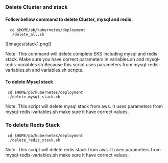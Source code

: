 ### Delete Cluster and stack

#### Follow bellow command to delete Cluster, mysql and redis.
      cd $HOME/pb/kubernetes/deployment
      ./delete_all.sh

   [[images/stack1.png]]

Note: This command will delete complete EKS including mysql and redis stack. Make sure you have correct parameters in variables.sh and mysql-redis-variables.sh Because this script uses parameters from mysql-redis-variables.sh and variables.sh scripts.
 
#### To delete Mysql stack
     cd $HOME/pb/kubernetes/deployment
     ./delete_mysql_stack.sh 

Note: This script will delete mysql stack from aws. It uses parameters from mysql-redis-variables.sh make sure it have correct values. 

### To delete Redis Stack
     cd $HOME/pb/kubernetes/deployment
     ./delete_redis_stack.sh

Note: This script will delete redis stack from aws. It uses parameters from mysql-redis-variables.sh make sure it have correct values.